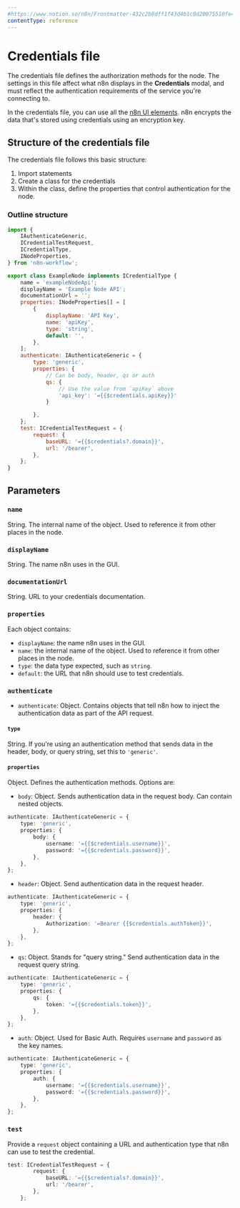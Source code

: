 ```yaml
---
#https://www.notion.so/n8n/Frontmatter-432c2b8dff1f43d4b1c8d20075510fe4
contentType: reference
---
```


# Credentials file

The credentials file defines the authorization methods for the node. The settings in this file affect what n8n displays in the **Credentials** modal, and must reflect the authentication requirements of the service you're connecting to.

In the credentials file, you can use all the [n8n UI elements](/integrations/creating-nodes/build/reference/ui-elements/). n8n encrypts the data that's stored using credentials using an encryption key.

## Structure of the credentials file

The credentials file follows this basic structure:

1. Import statements
2. Create a class for the credentials
3. Within the class, define the properties that control authentication for the node.

### Outline structure

```js
import {
	IAuthenticateGeneric,
	ICredentialTestRequest,
	ICredentialType,
	INodeProperties,
} from 'n8n-workflow';

export class ExampleNode implements ICredentialType {
	name = 'exampleNodeApi';
	displayName = 'Example Node API';
	documentationUrl = '';
	properties: INodeProperties[] = [
		{
			displayName: 'API Key',
			name: 'apiKey',
			type: 'string',
			default: '',
		},
	];
	authenticate: IAuthenticateGeneric = {
		type: 'generic',
		properties: {
    		// Can be body, header, qs or auth
			qs: {
        		// Use the value from `apiKey` above
				'api_key': '={{$credentials.apiKey}}'
			}

		},
	};
	test: ICredentialTestRequest = {
		request: {
			baseURL: '={{$credentials?.domain}}',
			url: '/bearer',
		},
	};
}
```


## Parameters

### `name`

String. The internal name of the object. Used to reference it from other places in the node.

### `displayName`

String. The name n8n uses in the GUI.

### `documentationUrl`

String. URL to your credentials documentation.

### `properties`

Each object contains:

* `displayName`: the name n8n uses in the GUI.
* `name`: the internal name of the object. Used to reference it from other places in the node.
* `type`: the data type expected, such as `string`.
* `default`: the URL that n8n should use to test credentials.

### `authenticate`

* `authenticate`: Object. Contains objects that tell n8n how to inject the authentication data as part of the API request. 

#### `type`

String. If you're using an authentication method that sends data in the header, body, or query string, set this to `'generic'`. 

#### `properties`

Object. Defines the authentication methods. Options are:

* `body`: Object. Sends authentication data in the request body. Can contain nested objects.
```typescript
authenticate: IAuthenticateGeneric = {
	type: 'generic',
	properties: {
		body: {
			username: '={{$credentials.username}}',
			password: '={{$credentials.password}}',
		},
	},
};
``` 

* `header`: Object. Send authentication data in the request header.
```typescript
authenticate: IAuthenticateGeneric = {
	type: 'generic',
	properties: {
		header: {
			Authorization: '=Bearer {{$credentials.authToken}}',
		},
	},
};
``` 

* `qs`: Object. Stands for "query string." Send authentication data in the request query string.
```typescript
authenticate: IAuthenticateGeneric = {
	type: 'generic',
	properties: {
		qs: {
			token: '={{$credentials.token}}',
		},
	},
};
``` 

* `auth`: Object. Used for Basic Auth. Requires `username` and `password` as the key names.
```typescript
authenticate: IAuthenticateGeneric = {
	type: 'generic',
	properties: {
		auth: {
			username: '={{$credentials.username}}',
			password: '={{$credentials.password}}',
		},
	},
};
```

### `test`

Provide a `request` object containing a URL and authentication type that n8n can use to test the credential.

```typescript
test: ICredentialTestRequest = {
		request: {
			baseURL: '={{$credentials?.domain}}',
			url: '/bearer',
		},
	};
```
